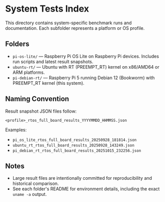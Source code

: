 # System Tests Index

This directory contains system-specific benchmark runs and documentation. Each subfolder represents a platform or OS profile.

## Folders

- `pi-os-lite/` — Raspberry Pi OS Lite on Raspberry Pi devices. Includes run scripts and latest result snapshots.
- `ubuntu-rt/` — Ubuntu with RT (PREEMPT_RT) kernel on x86/AMD64 or ARM platforms.
- `pi-debian-rt/` — Raspberry Pi 5 running Debian 12 (Bookworm) with PREEMPT_RT kernel (this system).

## Naming Convention

Result snapshot JSON files follow:

```
<profile>_rtos_full_board_results_YYYYMMDD_HHMMSS.json
```

Examples:
- `pi_os_lite_rtos_full_board_results_20250928_181814.json`
- `ubuntu_rt_rtos_full_board_results_20250928_143249.json`
- `pi_debian_rt_rtos_full_board_results_20251015_232256.json`

## Notes

- Large result files are intentionally committed for reproducibility and historical comparison.
- See each folder's README for environment details, including the exact `uname -a` output.
